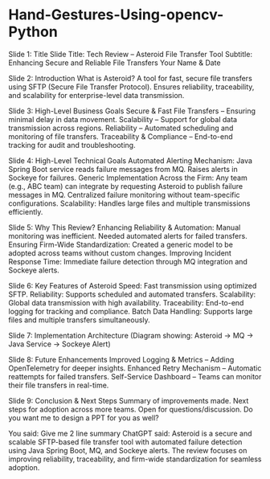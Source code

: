 # Hand-Gestures-Using-opencv-Python

Slide 1: Title Slide
Title: Tech Review – Asteroid File Transfer Tool
Subtitle: Enhancing Secure and Reliable File Transfers
Your Name & Date

Slide 2: Introduction
What is Asteroid?
A tool for fast, secure file transfers using SFTP (Secure File Transfer Protocol).
Ensures reliability, traceability, and scalability for enterprise-level data transmission.

Slide 3: High-Level Business Goals
Secure & Fast File Transfers – Ensuring minimal delay in data movement.
Scalability – Support for global data transmission across regions.
Reliability – Automated scheduling and monitoring of file transfers.
Traceability & Compliance – End-to-end tracking for audit and troubleshooting.

Slide 4: High-Level Technical Goals
Automated Alerting Mechanism:
Java Spring Boot service reads failure messages from MQ.
Raises alerts in Sockeye for failures.
Generic Implementation Across the Firm:
Any team (e.g., ABC team) can integrate by requesting Asteroid to publish failure messages in MQ.
Centralized failure monitoring without team-specific configurations.
Scalability:
Handles large files and multiple transmissions efficiently.

Slide 5: Why This Review?
Enhancing Reliability & Automation:
Manual monitoring was inefficient.
Needed automated alerts for failed transfers.
Ensuring Firm-Wide Standardization:
Created a generic model to be adopted across teams without custom changes.
Improving Incident Response Time:
Immediate failure detection through MQ integration and Sockeye alerts.

Slide 6: Key Features of Asteroid
Speed: Fast transmission using optimized SFTP.
Reliability: Supports scheduled and automated transfers.
Scalability: Global data transmission with high availability.
Traceability: End-to-end logging for tracking and compliance.
Batch Data Handling: Supports large files and multiple transfers simultaneously.


Slide 7: Implementation Architecture
(Diagram showing: Asteroid → MQ → Java Service → Sockeye Alert)

Slide 8: Future Enhancements
Improved Logging & Metrics – Adding OpenTelemetry for deeper insights.
Enhanced Retry Mechanism – Automatic reattempts for failed transfers.
Self-Service Dashboard – Teams can monitor their file transfers in real-time.

Slide 9: Conclusion & Next Steps
Summary of improvements made.
Next steps for adoption across more teams.
Open for questions/discussion.
Do you want me to design a PPT for you as well?




You said:
Give me 2 line summary
ChatGPT said:
Asteroid is a secure and scalable SFTP-based file transfer tool with automated failure detection using Java Spring Boot, MQ, and Sockeye alerts. The review focuses on improving reliability, traceability, and firm-wide standardization for seamless adoption.
